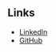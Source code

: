 Links
-------

- [LinkedIn](https://www.linkedin.com/in/suryajithr/)
- [GitHub](https://github.com/SuryajithR)
